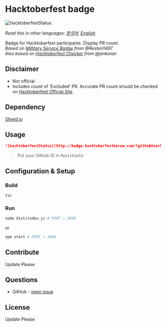 # Hacktoberfest badge

![hacktoberfestStatus](http://badge.hacktoberfestkorea.com/?githubUserName=phg98)

*Read this in other languages: [한국어](README.md), [English](README.en.md)*

Badge for Hacktoberfest participants. Display PR count.  
*Based on  [Millitary Service Badge](https://github.com/Resten1497/soldier_badge) from @Resten1497*  
*Also based on [Hacktoberfest Checker](https://hacktoberfestchecker.jenko.me) from @jenkoian*  

## Disclaimer
  * Not official
  * Includes count of 'Excluded' PR. Accurate PR count should be checked on [Hacktoberfest Official Site](https://hacktoberfest.digitalocean.com/).

## Dependency
[Shield.io](https://shields.io/)


## Usage

```markdown
![hacktoberfestStatus](http://badge.hacktoberfestkorea.com/?githubUserName=MyGithubId)
```
> Put your Github ID in `MyGithubId`. 

## Configuration & Setup

### Build

```sh
tsc
```

### Run

```sh
node dist/index.js # PORT = 3000
```

or

```sh
npm start # PORT = 3000
```
## Contribute  
Update Please  

## Questions

* GitHub - [open issue](https://github.com/phg98/hacktoberfest-badge/issues)

## License
Update Please
